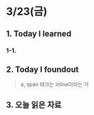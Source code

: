 # 3/23(금)

## 1. Today I learned

### 1-1. 

## 2. Today I foundout
> a, span 태크는 inline이라는 거

## 3. 오늘 읽은 자료
